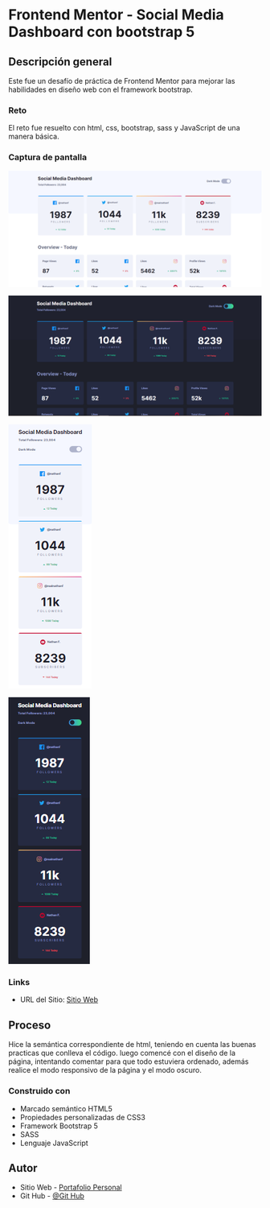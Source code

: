 # Frontend Mentor - Social Media Dashboard con bootstrap 5

## Descripción general

Este fue un desafío de práctica de Frontend Mentor para mejorar las habilidades en diseño web con el framework bootstrap.

### Reto

El reto fue resuelto con html, css, bootstrap, sass y JavaScript de una manera básica.

### Captura de pantalla

![](./design/Escritorio1.png)

![](./design/Escritorio2.png)

![](./design/Movil1.png)

![](./design/Movil2.png)

### Links

- URL del Sitio: [Sitio Web](https://danilovaron.github.io/Social-media-dashboard_bootstrap/)

## Proceso

Hice la semántica correspondiente de html, teniendo en cuenta las buenas practicas que conlleva el código. luego comencé con el diseño de la página, intentando comentar para que todo estuviera ordenado, además realice el modo responsivo de la página y el modo oscuro.

### Construido con

- Marcado semántico HTML5
- Propiedades personalizadas de CSS3
- Framework Bootstrap 5
- SASS
- Lenguaje JavaScript

## Autor

- Sitio Web - [Portafolio Personal](https://danilovaron.github.io/Portafolio/)
- Git Hub - [@Git Hub](https://github.com/DaniloVaron)

